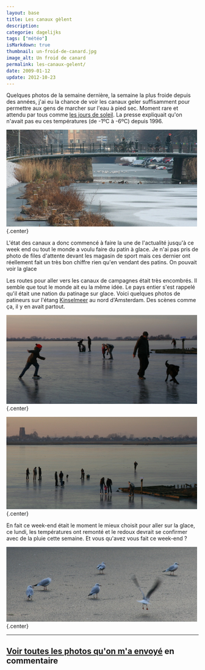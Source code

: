 ```yaml
---
layout: base
title: Les canaux gèlent
description: 
categorie: dagelijks
tags: ["météo"]
isMarkdown: true
thumbnail: un-froid-de-canard.jpg
image_alt: Un froid de canard
permalink: les-canaux-gelent/
date: 2009-01-12
update: 2012-10-23
---
```




Quelques photos de la semaine dernière, la semaine la plus froide depuis des années, j'ai eu la chance de voir les canaux geler suffisamment pour permettre aux gens de marcher sur l'eau à pied sec. Moment rare et attendu par tous comme [les jours de soleil](/revisions-sous-le-soleil). La presse expliquait qu'on n'avait pas eu ces températures (de -1ºC à -6ºC) depuis 1996. 

![Un froid de canard](un-froid-de-canard.jpg){.center}

L'état des canaux a donc commencé à faire la une de l'actualité jusqu'à ce week end ou tout le monde a voulu faire du patin à glace. Je n'ai pas pris de photo de files d'attente devant les magasin de sport mais ces dernier ont réellement fait un très bon chiffre rien qu'en vendant des patins. On pouvait voir la glace 

Les routes pour aller vers les canaux de campagnes était très encombrés. Il semble que tout le monde ait eu la même idée. Le pays entier s'est rappelé qu'il était une nation du patinage sur glace. Voici quelques photos de patineurs sur l'étang [Kinselmeer](http://maps.yahoo.com/#mvt=h&lat=52.391211&lon=5.018692&zoom=15) au nord d'Amsterdam. Des scènes comme ça, il y en avait partout.

![Kinselmeer gelé avec des patineurs](kinselmeer-promenades.jpg){.center}

![Kinselmeer gelé](kinselmeer-randsdorp-gele.jpg){.center}

En fait ce week-end était le moment le mieux choisit pour aller sur la glace, ce lundi, les températures ont remonté et le redoux devrait se confirmer avec de la pluie cette semaine. Et vous qu'avez vous fait ce week-end ?

![Les mouettes sur la glace de Boerengracht](boerengracht-gele.jpg){.center}

----

[Voir toutes les photos qu'on m'a envoyé](/les-canaux-gelent#co) en commentaire
---
